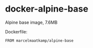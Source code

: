 # docker-alpine-base

Alpine base image, 7.6MB

Dockerfile:
```
FROM marcelmaatkamp/alpine-base
```
